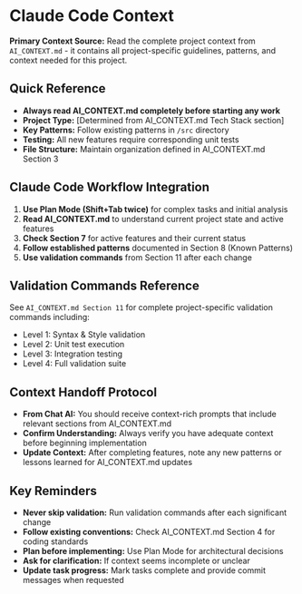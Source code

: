 # Claude Code Context

**Primary Context Source:** Read the complete project context from `AI_CONTEXT.md` - it contains all project-specific guidelines, patterns, and context needed for this project.

## Quick Reference
- **Always read AI_CONTEXT.md completely before starting any work**
- **Project Type:** [Determined from AI_CONTEXT.md Tech Stack section]
- **Key Patterns:** Follow existing patterns in `/src` directory
- **Testing:** All new features require corresponding unit tests
- **File Structure:** Maintain organization defined in AI_CONTEXT.md Section 3

## Claude Code Workflow Integration
1. **Use Plan Mode (Shift+Tab twice)** for complex tasks and initial analysis
2. **Read AI_CONTEXT.md** to understand current project state and active features
3. **Check Section 7** for active features and their current status
4. **Follow established patterns** documented in Section 8 (Known Patterns)
5. **Use validation commands** from Section 11 after each change

## Validation Commands Reference
See `AI_CONTEXT.md Section 11` for complete project-specific validation commands including:
- Level 1: Syntax & Style validation
- Level 2: Unit test execution
- Level 3: Integration testing
- Level 4: Full validation suite

## Context Handoff Protocol
- **From Chat AI:** You should receive context-rich prompts that include relevant sections from AI_CONTEXT.md
- **Confirm Understanding:** Always verify you have adequate context before beginning implementation
- **Update Context:** After completing features, note any new patterns or lessons learned for AI_CONTEXT.md updates

## Key Reminders
- **Never skip validation:** Run validation commands after each significant change
- **Follow existing conventions:** Check AI_CONTEXT.md Section 4 for coding standards
- **Plan before implementing:** Use Plan Mode for architectural decisions
- **Ask for clarification:** If context seems incomplete or unclear
- **Update task progress:** Mark tasks complete and provide commit messages when requested